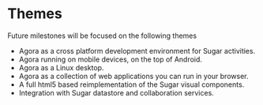 # Themes

Future milestones will be focused on the following themes

* Agora as a cross platform development environment for Sugar activities.
* Agora running on mobile devices, on the top of Android.
* Agora as a Linux desktop.
* Agora as a collection of web applications you can run in your browser.
* A full html5 based reimplementation of the Sugar visual components.
* Integration with Sugar datastore and collaboration services.
